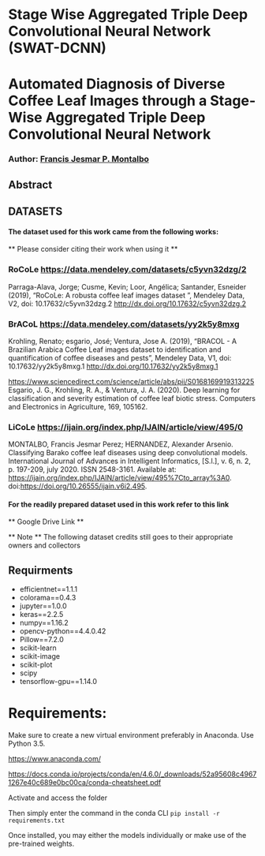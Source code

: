 # Stage Wise Aggregated Triple Deep Convolutional Neural Network (SWAT-DCNN)

# Automated Diagnosis of Diverse Coffee Leaf Images through a Stage-Wise Aggregated Triple Deep Convolutional Neural Network

### Author: [Francis Jesmar P. Montalbo](https://francismontalbo.github.io) 

## Abstract




## DATASETS

#### The dataset used for this work came from the following works:
** Please consider citing their work when using it ** 

### RoCoLe https://data.mendeley.com/datasets/c5yvn32dzg/2
Parraga-Alava, Jorge; Cusme, Kevin; Loor, Angélica; Santander, Esneider (2019), 
“RoCoLe: A robusta coffee leaf images dataset ”, 
Mendeley Data, V2, doi: 10.17632/c5yvn32dzg.2
http://dx.doi.org/10.17632/c5yvn32dzg.2

### BrACoL https://data.mendeley.com/datasets/yy2k5y8mxg
Krohling, Renato; esgario, José; Ventura, Jose A. (2019),
“BRACOL - A Brazilian Arabica Coffee Leaf images dataset to identification and quantification of coffee diseases and pests”, 
Mendeley Data, V1, doi: 10.17632/yy2k5y8mxg.1
http://dx.doi.org/10.17632/yy2k5y8mxg.1

https://www.sciencedirect.com/science/article/abs/pii/S0168169919313225
Esgario, J. G., Krohling, R. A., & Ventura, J. A. (2020). 
Deep learning for classification and severity estimation of coffee leaf biotic stress. 
Computers and Electronics in Agriculture, 169, 105162.


### LiCoLe https://ijain.org/index.php/IJAIN/article/view/495/0
MONTALBO, Francis Jesmar Perez; HERNANDEZ, Alexander Arsenio. 
Classifying Barako coffee leaf diseases using deep convolutional models. 
International Journal of Advances in Intelligent Informatics, 
[S.l.], v. 6, n. 2, p. 197-209, july 2020. ISSN 2548-3161. 
Available at: <https://ijain.org/index.php/IJAIN/article/view/495%7Cto_array%3A0>. 
doi:https://doi.org/10.26555/ijain.v6i2.495.

#### For the readily prepared dataset used in this work refer to this link
** Google Drive Link **

** Note ** The following dataset credits still goes to their appropriate owners and collectors

## Requirments
- efficientnet==1.1.1
- colorama==0.4.3
- jupyter==1.0.0
- keras==2.2.5
- numpy==1.16.2
- opencv-python==4.4.0.42
- Pillow==7.2.0
- scikit-learn
- scikit-image
- scikit-plot
- scipy
- tensorflow-gpu==1.14.0

# Requirements:

Make sure to create a new virtual environment preferably in Anaconda. Use Python 3.5.

https://www.anaconda.com/

https://docs.conda.io/projects/conda/en/4.6.0/_downloads/52a95608c49671267e40c689e0bc00ca/conda-cheatsheet.pdf

Activate and access the folder

Then simply enter the command in the conda CLI `pip install -r requirements.txt`

Once installed, you may either the models individually or make use of the pre-trained weights.








